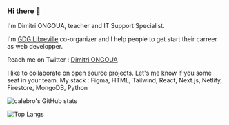 ### Hi there 👋

I'm Dimitri ONGOUA, teacher and IT Support Specialist.

I'm [GDG Libreville](https://gdg.community.dev/gdg-libreville) co-organizer and I help people to get start their carreer as web developper.

Reach me on Twitter : [Dimitri ONGOUA](https://twitter.com/DimitriOngoua)

I like to collaborate on open source projects. Let's me know if you some seat in your team.
My stack : Figma, HTML, Tailwind, React, Next.js, Netlify, Firestore, MongoDB, Python

![calebro's GitHub stats](https://github-readme-stats.vercel.app/api?username=calebroHQ&count_private=true&show_icons=true&theme=radical)
  
![Top Langs](https://github-readme-stats.vercel.app/api/top-langs/?username=calebroHQ&show_icons=true&theme=dark)
